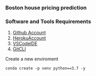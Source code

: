 ### Boston house pricing prediction 

### Software and Tools Requirements 

1. [Github Account](https://github.com)
2. [HerokuAccount](https://heroku.com)
3. [VSCodeIDE](https://code.visualstudio.com/)
4. [GitCLI](https://git-scm.com/book/en/v2Getting-Started-The-Command-Line)

Create a new enviroment 

```
conda create -p venv python==3.7 -y 

```